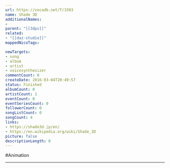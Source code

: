 ```yaml
---
url: https://vocadb.net/T/3303
name: Shade 3D
additionalNames: 
- 
parent: "[[3dpv]]"
related:
- "[[daz-studio]]"
mappedNicoTags:

newTargets:
- song
- album
- artist
- voicesynthesizer
commentCount: 0
createDate: 2016-03-04T20:49:57
status: Finished
albumCount: 0
artistCount: 1
eventCount: 0
eventSeriesCount: 0
followerCount: 0
songListCount: 0
songCount: 4
links: 
- https://shade3d.jp/en/
- https://en.wikipedia.org/wiki/Shade_3D
picture: false
descriptionLength: 0
---
```


#Animation



---

